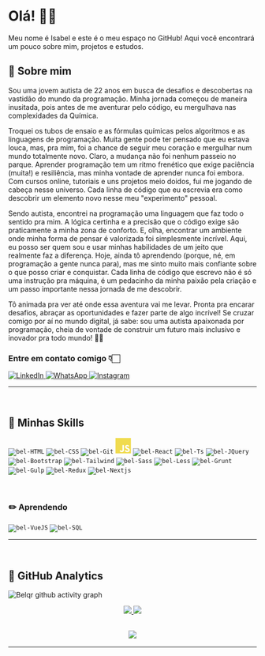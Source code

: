 # Olá! 👋🏻

 Meu nome é Isabel e este é o meu espaço no GitHub! Aqui você encontrará um pouco sobre mim, projetos e estudos.
  
## 🌸 Sobre mim 

 Sou uma jovem autista de 22 anos em busca de desafios e descobertas na vastidão do mundo da programação. Minha jornada começou de maneira inusitada, pois antes de me aventurar pelo código, eu mergulhava nas complexidades da Química.
 
Troquei os tubos de ensaio e as fórmulas químicas pelos algoritmos e as linguagens de programação. Muita gente pode ter pensado que eu estava louca, mas, pra mim, foi a chance de seguir meu coração e mergulhar num mundo totalmente novo.
Claro, a mudança não foi nenhum passeio no parque. Aprender programação tem um ritmo frenético que exige paciência (muita!) e resiliência, mas minha vontade de aprender nunca foi embora. Com cursos online, tutoriais e uns projetos meio doidos, fui me jogando de cabeça nesse universo. Cada linha de código que eu escrevia era como descobrir um elemento novo nesse meu "experimento" pessoal.

Sendo autista, encontrei na programação uma linguagem que faz todo o sentido pra mim. A lógica certinha e a precisão que o código exige são praticamente a minha zona de conforto. E, olha, encontrar um ambiente onde minha forma de pensar é valorizada foi simplesmente incrível. Aqui, eu posso ser quem sou e usar minhas habilidades de um jeito que realmente faz a diferença.
Hoje, ainda tô aprendendo (porque, né, em programação a gente nunca para), mas me sinto muito mais confiante sobre o que posso criar e conquistar. Cada linha de código que escrevo não é só uma instrução pra máquina, é um pedacinho da minha paixão pela criação e um passo importante nessa jornada de me descobrir.

Tô animada pra ver até onde essa aventura vai me levar. Pronta pra encarar desafios, abraçar as oportunidades e fazer parte de algo incrível! Se cruzar comigo por aí no mundo digital, já sabe: sou uma autista apaixonada por programação, cheia de vontade de construir um futuro mais inclusivo e inovador pra todo mundo! 🚀✨

 ### Entre em contato comigo 👇🏻

 <p align="left">
  <a href="https://www.linkedin.com/in/bel-devfront/" title="LinkedIn" target="_blank">
   <img src="https://img.shields.io/badge/-Linkedin-0e76a8?style=flat-square&logo=Linkedin&logoColor=white&link=https://www.linkedin.com/in/bel-devfront/" alt="LinkedIn"/>
  </a>
  <a href="https://wa.me/5573982277632" title="WhatsApp" target="_blank">
   <img src="https://img.shields.io/badge/-WhatsApp-25d366?style=flat-square&labelColor=25d366&logo=whatsapp&logoColor=white&link=https://wa.me/5573982277632" alt="WhatsApp"/>
  </a>
  <a href="https://www.instagram.com/belqraposo/" title="Instagram" target="_blank">
   <img src="https://img.shields.io/badge/-Instagram-DF0174?style=flat-square&labelColor=DF0174&logo=instagram&logoColor=white&link=https://www.instagram.com/belqraposo/" alt="Instagram"/>
  </a>
</p>

 ---
 
<br>

## 📌 Minhas Skills

  <code><img alt="bel-HTML" height="32" src="https://cdn.jsdelivr.net/gh/devicons/devicon/icons/html5/html5-plain.svg"/></code>
  <code><img alt="bel-CSS" height="32" src="https://cdn.jsdelivr.net/gh/devicons/devicon/icons/css3/css3-plain.svg"/></code>
  <code><img alt="bel-Git" height="32" src="https://cdn.jsdelivr.net/gh/devicons/devicon/icons/git/git-plain.svg"/></code>
  <code><img alt="bel-Js" height="32" src="https://raw.githubusercontent.com/devicons/devicon/master/icons/javascript/javascript-plain.svg"/></code>
  <code><img alt="bel-React" height="32" src="https://cdn.jsdelivr.net/gh/devicons/devicon/icons/react/react-original.svg"/></code>
  <code><img alt="bel-Ts" height="32" src="https://cdn.jsdelivr.net/gh/devicons/devicon/icons/typescript/typescript-plain.svg"/></code>
  <code><img alt="bel-JQuery" height="32" src="https://cdn.jsdelivr.net/gh/devicons/devicon/icons/jquery/jquery-original.svg"/></code>
  <code><img alt="bel-Bootstrap" height="32" src="https://cdn.jsdelivr.net/gh/devicons/devicon/icons/bootstrap/bootstrap-plain.svg"/></code>
  <code><img alt="bel-Tailwind" height="32" src="https://cdn.jsdelivr.net/gh/devicons/devicon@latest/icons/tailwindcss/tailwindcss-original.svg"/></code>
  <code><img alt="bel-Sass" height="32" src="https://cdn.jsdelivr.net/gh/devicons/devicon/icons/sass/sass-original.svg"/></code>
  <code><img alt="bel-Less" height="32" src="https://cdn.jsdelivr.net/gh/devicons/devicon/icons/less/less-plain-wordmark.svg"/></code>
  <code><img alt="bel-Grunt" height="32" src="https://cdn.jsdelivr.net/gh/devicons/devicon/icons/grunt/grunt-original.svg"/></code>
  <code><img alt="bel-Gulp" height="32" src="https://cdn.jsdelivr.net/gh/devicons/devicon@latest/icons/gulp/gulp-plain.svg"/></code>
  <code><img alt="bel-Redux" height="32" src="https://cdn.jsdelivr.net/gh/devicons/devicon@latest/icons/redux/redux-original.svg"/></code>
  <code><img alt="bel-Nextjs" height="32" src="https://cdn.jsdelivr.net/gh/devicons/devicon/icons/nextjs/nextjs-original.svg"/></code>
  
<br>

  ### ✏️ Aprendendo 
  
  <code><img alt="bel-VueJS" height="32" src="https://cdn.jsdelivr.net/gh/devicons/devicon/icons/vuejs/vuejs-original.svg"/></code>
  <code><img alt="bel-SQL" height="32" src="https://cdn.jsdelivr.net/gh/devicons/devicon@latest/icons/mysql/mysql-original.svg"/></code>
  
 ---
 
<br>

  ## 💫 GitHub Analytics
  
  ![Belqr github activity graph](https://github-readme-activity-graph.vercel.app/graph?username=belqr&bg_color=22272e&color=DD6387&line=78D7F7&point=533849&area=true&hide_border=true)
  <br>

  <div align="center">
    <a href="https://github.com/belqr">
    <img height="180em" src="https://github-readme-stats.vercel.app/api?username=belqr&show_icons=true&theme=dracula&bg_color=22272e&hide_border=true&include_all_commits=true"/> 
    <img height="180em" src="https://github-readme-stats.vercel.app/api/top-langs/?username=belqr&layout=compact&theme=dracula&bg_color=22272e&hide_border=true"/>
</div>
<br>

<p align="center">
  <a href="https://github.com/belqr/github-profile-trophy" title="repositório de troféus">
    <img width="800" src="https://github-profile-trophy.vercel.app/?username=belqr&column=8&theme=dracula&no-frame=true&no-bg=true"/>
  </a>
</p>

---

<br>
